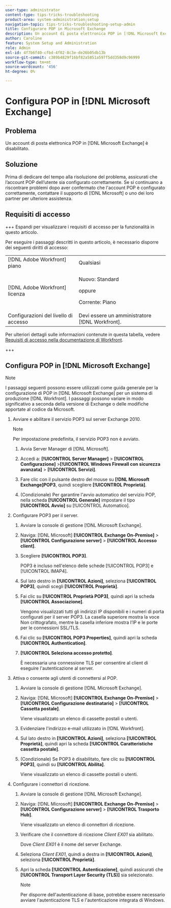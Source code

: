 ```yaml
---
user-type: administrator
content-type: tips-tricks-troubleshooting
product-area: system-administration;setup
navigation-topic: tips-tricks-troubleshooting-setup-admin
title: Configurare POP in Microsoft Exchange
description: Un account di posta elettronica POP in [!DNL Microsoft Exchange]  è disabilitato.
author: Caroline
feature: System Setup and Administration
role: Admin
exl-id: 4f7b6f40-cfbd-4f02-8c3e-de26b05db13b
source-git-commit: c389b4829f16bf82a5851a597f5dd358d9c96999
workflow-type: tm+mt
source-wordcount: '456'
ht-degree: 0%

---
```


# Configura POP in [!DNL Microsoft Exchange]

## Problema

Un account di posta elettronica POP in [!DNL Microsoft Exchange] è disabilitato.

## Soluzione

Prima di dedicare del tempo alla risoluzione del problema, assicurati che l’account POP dell’utente sia configurato correttamente. Se si continuano a riscontrare problemi dopo aver confermato che l&#39;account POP è configurato correttamente, contattare il supporto di [!DNL Microsoft] o uno dei loro partner per ulteriore assistenza.

<!--
<p data-mc-conditions="QuicksilverOrClassic.Draft mode">For instructions on integrating a POP account in Adobe Workfront, see .</p>
-->

## Requisiti di accesso

+++ Espandi per visualizzare i requisiti di accesso per la funzionalità in questo articolo.

Per eseguire i passaggi descritti in questo articolo, è necessario disporre dei seguenti diritti di accesso:

<table style="table-layout:auto"> 
 <col> 
 <col> 
 <tbody> 
  <tr> 
   <td role="rowheader">[!DNL Adobe Workfront] piano</td> 
   <td>Qualsiasi</td> 
  </tr> 
  <tr> 
   <td role="rowheader">[!DNL Adobe Workfront] licenza</td> 
   <td>
   <p>Nuovo: Standard</p>
   <p>oppure</p>
   <p>Corrente: Piano</p></td> 
  </tr> 
  <tr> 
   <td role="rowheader">Configurazioni del livello di accesso</td> 
   <td>Devi essere un amministratore [!DNL Workfront]. </td> 
  </tr> 
 </tbody> 
</table>

Per ulteriori dettagli sulle informazioni contenute in questa tabella, vedere [Requisiti di accesso nella documentazione di Workfront](/help/quicksilver/administration-and-setup/add-users/access-levels-and-object-permissions/access-level-requirements-in-documentation.md).

+++

## Configura POP in [!DNL Microsoft Exchange]

>[!NOTE]
>
>I passaggi seguenti possono essere utilizzati come guida generale per la configurazione di POP in [!DNL Microsoft Exchange] per un sistema di produzione [!DNL Workfront]. I passaggi possono variare in modo significativo a seconda della versione di Exchange o delle modifiche apportate al codice da Microsoft.

1. Avviare e abilitare il servizio POP3 sul server Exchange 2010.

   >[!NOTE]
   >
   >Per impostazione predefinita, il servizio POP3 non è avviato.

   1. Avvia Server Manager di [!DNL Microsoft].
   1. Accedi a: **[!UICONTROL Server Manager]** > **[!UICONTROL Configurazione]** >**[!UICONTROL Windows Firewall con sicurezza avanzata]** > **[!UICONTROL Servizi]**.

   1. Fare clic con il pulsante destro del mouse su **[!DNL Microsoft Exchange]POP3**, quindi scegliere **[!UICONTROL Proprietà]**.

   1. (Condizionale) Per garantire l&#39;avvio automatico del servizio POP, nella scheda **[!UICONTROL Generale]** impostare il tipo **[!UICONTROL Avvio]** su [!UICONTROL Automatico].

1. Configurare POP3 per il server.

   1. Avviare la console di gestione [!DNL Microsoft Exchange].
   1. Naviga: [!DNL Microsoft] **[!UICONTROL Exchange On-Premise]** > **[!UICONTROL Configurazione server]** > **[!UICONTROL Accesso client]**.

   1. Scegliere **[!UICONTROL POP3]**.

      POP3 è incluso nell&#39;elenco delle schede [!UICONTROL POP3] e [!UICONTROL IMAP4].

   1. Sul lato destro in **[!UICONTROL Azioni]**, seleziona **[!UICONTROL POP3]**, quindi scegli **[!UICONTROL Proprietà]**.

   1. Fai clic su **[!UICONTROL Proprietà POP3]**, quindi apri la scheda **[!UICONTROL Associazione]**.

      Vengono visualizzati tutti gli indirizzi IP disponibili e i numeri di porta configurati per il server POP3. La casella superiore mostra la voce Non crittografato, mentre la casella inferiore mostra l’IP e le porte per le connessioni SSL/TLS.

   1. Fai clic su **[!UICONTROL POP3 Properties]**, quindi apri la scheda **[!UICONTROL Authentication]**.

   1. **[!UICONTROL Seleziona accesso protetto]**.

      È necessaria una connessione TLS per consentire al client di eseguire l&#39;autenticazione al server.

1. Attiva o consente agli utenti di connettersi al POP.

   1. Avviare la console di gestione [!DNL Microsoft Exchange].
   1. Naviga: [!DNL Microsoft] **[!UICONTROL Exchange On-Premise]** > **[!UICONTROL Configurazione destinatario]** > **[!UICONTROL Cassetta postale]**.

      Viene visualizzato un elenco di cassette postali o utenti.

   1. Evidenziare l&#39;indirizzo e-mail utilizzato in [!DNL Workfront].
   1. Sul lato destro in **[!UICONTROL Azioni]**, seleziona **[!UICONTROL Proprietà]**, quindi apri la scheda **[!UICONTROL Caratteristiche cassetta postale]**.

   1. (Condizionale) Se POP3 è disabilitato, fare clic su **[!UICONTROL POP3]**, quindi su **[!UICONTROL Abilita]**.

      Viene visualizzato un elenco di cassette postali o utenti.

1. Configurare i connettori di ricezione.

   1. Avviare la console di gestione [!DNL Microsoft Exchange].
   1. Naviga: [!DNL Microsoft] **[!UICONTROL Exchange On-Premise]** > **[!UICONTROL Configurazione server]** > **[!UICONTROL Trasporto Hub]**.

      Viene visualizzato un elenco di connettori di ricezione.

   1. Verificare che il connettore di ricezione *Client* *EX01* sia abilitato.

      Dove *Client* *EX01* è il nome del server Exchange.

   1. Seleziona *Client EX01*, quindi a destra in **[!UICONTROL Azioni]**, seleziona **[!UICONTROL Proprietà]**.

   1. Apri la scheda **[!UICONTROL Autenticazione]**, quindi assicurati che **[!UICONTROL Transport Layer Security (TLS)]** sia selezionato.

      >[!NOTE]
      >
      >Per disporre dell&#39;autenticazione di base, potrebbe essere necessario avviare l&#39;autenticazione TLS e l&#39;autenticazione integrata di Windows.
